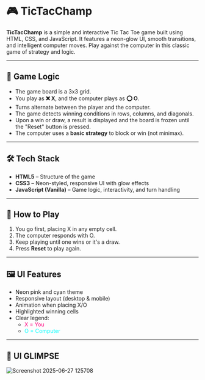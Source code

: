 # 🎮 TicTacChamp

**TicTacChamp** is a simple and interactive Tic Tac Toe game built using HTML, CSS, and JavaScript. It features a neon-glow UI, smooth transitions, and intelligent computer moves. Play against the computer in this classic game of strategy and logic.

---

## 🧠 Game Logic
- The game board is a 3x3 grid.
- You play as **❌ X**, and the computer plays as **⭕ O**.
- Turns alternate between the player and the computer.
- The game detects winning conditions in rows, columns, and diagonals.
- Upon a win or draw, a result is displayed and the board is frozen until the "Reset" button is pressed.
- The computer uses a **basic strategy** to block or win (not minimax).
---

## 🛠️ Tech Stack
- **HTML5** – Structure of the game
- **CSS3** – Neon-styled, responsive UI with glow effects
- **JavaScript (Vanilla)** – Game logic, interactivity, and turn handling
---

## 🚀 How to Play
1. You go first, placing X in any empty cell.
2. The computer responds with O.
3. Keep playing until one wins or it's a draw.
4. Press **Reset** to play again.
---

## 🖼️ UI Features
- Neon pink and cyan theme
- Responsive layout (desktop & mobile)
- Animation when placing X/O
- Highlighted winning cells
- Clear legend:
  - <span style="color:#ff007f;">X = You</span>  
  - <span style="color:#00ffff;">O = Computer</span>
---


## 📸 UI GLIMPSE

![Screenshot 2025-06-27 125708](https://github.com/user-attachments/assets/ad88881a-303f-421b-9918-940291d1fa6d)

